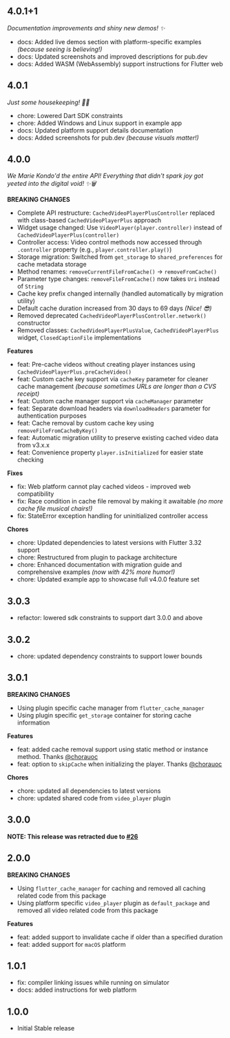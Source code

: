 ## 4.0.1+1

_Documentation improvements and shiny new demos! ✨_

- docs: Added live demos section with platform-specific examples _(because seeing is believing!)_
- docs: Updated screenshots and improved descriptions for pub.dev
- docs: Added WASM (WebAssembly) support instructions for Flutter web

## 4.0.1

_Just some housekeeping! 🧹✨_

- chore: Lowered Dart SDK constraints
- chore: Added Windows and Linux support in example app
- docs: Updated platform support details documentation
- docs: Added screenshots for pub.dev _(because visuals matter!)_

## 4.0.0

_We Marie Kondo'd the entire API! Everything that didn't spark joy got yeeted into the digital void! ✨🗑️_

**BREAKING CHANGES**

- Complete API restructure: `CachedVideoPlayerPlusController` replaced with class-based `CachedVideoPlayerPlus` approach
- Widget usage changed: Use `VideoPlayer(player.controller)` instead of `CachedVideoPlayerPlus(controller)`
- Controller access: Video control methods now accessed through `.controller` property (e.g., `player.controller.play()`)
- Storage migration: Switched from `get_storage` to `shared_preferences` for cache metadata storage
- Method renames: `removeCurrentFileFromCache()` → `removeFromCache()`
- Parameter type changes: `removeFileFromCache()` now takes `Uri` instead of `String`
- Cache key prefix changed internally (handled automatically by migration utility)
- Default cache duration increased from 30 days to 69 days _(Nice! 😎)_
- Removed deprecated `CachedVideoPlayerPlusController.network()` constructor
- Removed classes: `CachedVideoPlayerPlusValue`, `CachedVideoPlayerPlus` widget, `ClosedCaptionFile` implementations

**Features**

- feat: Pre-cache videos without creating player instances using `CachedVideoPlayerPlus.preCacheVideo()`
- feat: Custom cache key support via `cacheKey` parameter for cleaner cache management _(because sometimes URLs are longer than a CVS receipt)_
- feat: Custom cache manager support via `cacheManager` parameter
- feat: Separate download headers via `downloadHeaders` parameter for authentication purposes
- feat: Cache removal by custom cache key using `removeFileFromCacheByKey()`
- feat: Automatic migration utility to preserve existing cached video data from v3.x.x
- feat: Convenience property `player.isInitialized` for easier state checking

**Fixes**

- fix: Web platform cannot play cached videos - improved web compatibility
- fix: Race condition in cache file removal by making it awaitable _(no more cache file musical chairs!)_
- fix: StateError exception handling for uninitialized controller access

**Chores**

- chore: Updated dependencies to latest versions with Flutter 3.32 support
- chore: Restructured from plugin to package architecture
- chore: Enhanced documentation with migration guide and comprehensive examples _(now with 42% more humor!)_
- chore: Updated example app to showcase full v4.0.0 feature set

## 3.0.3

- refactor: lowered sdk constraints to support dart 3.0.0 and above

## 3.0.2

- chore: updated dependency constraints to support lower bounds

## 3.0.1

**BREAKING CHANGES**

- Using plugin specific cache manager from `flutter_cache_manager`
- Using plugin specific `get_storage` container for storing cache information

**Features**

- feat: added cache removal support using static method or instance method. Thanks [@chorauoc](https://github.com/chorauoc)
- feat: option to `skipCache` when initializing the player. Thanks [@chorauoc](https://github.com/chorauoc)

**Chores**

- chore: updated all dependencies to latest versions
- chore: updated shared code from `video_player` plugin

## 3.0.0

**NOTE: This release was retracted due to [#26](https://github.com/OutdatedGuy/cached_video_player_plus/issues/26)**

## 2.0.0

**BREAKING CHANGES**

- Using `flutter_cache_manager` for caching and removed all caching related
  code from this package
- Using platform specific `video_player` plugin as `default_package` and
  removed all video related code from this package

**Features**

- feat: added support to invalidate cache if older than a specified duration
- feat: added support for `macOS` platform

## 1.0.1

- fix: compiler linking issues while running on simulator
- docs: added instructions for web platform

## 1.0.0

- Initial Stable release
